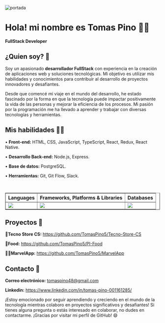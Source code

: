 <img src='https://document-export.canva.com/63LU0/DAFtET63LU0/5/thumbnail/0001.png?X-Amz-Algorithm=AWS4-HMAC-SHA256&X-Amz-Credential=AKIAQYCGKMUHWDTJW6UD%2F20230830%2Fus-east-1%2Fs3%2Faws4_request&X-Amz-Date=20230830T212928Z&X-Amz-Expires=21771&X-Amz-Signature=c5e56821f499df36122a33afb1111adcae5347f473e632761b88fc7ff782abf4&X-Amz-SignedHeaders=host&response-expires=Thu%2C%2031%20Aug%202023%2003%3A32%3A19%20GMT' alt='portada'/>

# Hola! mi nombre es Tomas Pino 👨‍💻
**FullStack Developer**

## ¿Quien soy? 🎸
Soy un apasionado **desarrollador FullStack** con experiencia en la creación de aplicaciones web y soluciones tecnológicas. Mi objetivo es utilizar mis habilidades y conocimientos para contribuir al desarrollo de proyectos innovadores y desafiantes.

Desde que comencé mi viaje en el mundo del desarrollo, he estado fascinado por la forma en que la tecnología puede impactar positivamente la vida de las personas y mejorar la eficiencia de los procesos. Mi pasión por la programación me ha llevado a aprender y trabajar con diversas tecnologías y herramientas.

## Mis habilidades 🦸‍♂️
• **Front-end:** HTML, CSS, JavaScript, TypeScript, React, Redux, React Native.

• **Desarrollo Back-end:** Node.js, Express.

• **Base de datos:** PostgreSQL.

• **Herramientas:** Git, Git Flow, Slack.

<br/>
<div align="center">
  <table border>
    <thead>
      <tr>
        <th>Languages</th>
        <th>Frameworks, Platforms & Libraries</th>
        <th>Databases</th>
      </tr>
    </thead>
    <tbody>
      <tr>
        <td>
          <a href="https://skillicons.dev">
            <img src="https://skillicons.dev/icons?i=html,css,js,ts" />
          </a>
        </td>
        <td>
          <a href="https://skillicons.dev">
            <img src="https://skillicons.dev/icons?i=react,redux,nodejs,express" />
          </a>
        </td>
        <td>
          <a href="https://skillicons.dev">
            <img src="https://skillicons.dev/icons?i=postgres,mysql" />
          </a>
        </td>
      </tr>
    </tbody>
  </table>
</div>

## Proyectos 🧪
**📱Tecno Store CS:** https://github.com/TomasPino5/Tecno-Store-CS

**🌮Food:** https://github.com/TomasPino5/PI-Food

**🦸‍♂️MarvelApp:** https://github.com/TomasPino5/MarvelApp

## Contacto 📧
**Correo electrónico:** tomaspino48@gmail.com

**Linkedin:** https://www.linkedin.com/in/tomas-pino-001161285/

¡Estoy emocionado por seguir aprendiendo y creciendo en el mundo de la tecnología mientras colaboro en proyectos significativos y desafiantes! Si tienes alguna pregunta o estás interesado en colaborar, no dudes en contactarme. ¡Gracias por visitar mi perfil de GitHub! 😄
